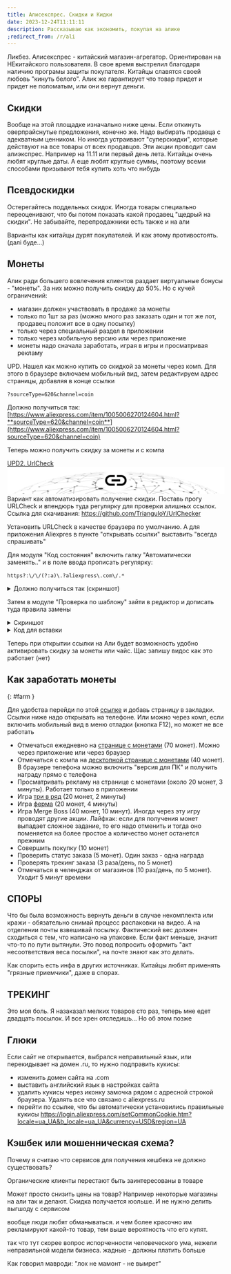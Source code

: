 ```yaml
---
title: Алисекспрес. Скидки и Кидки
date: 2023-12-24T11:11:11
desсription: Рассказываю как экономить, покупая на алике
;redirect_from: /r/ali
---
```



Ликбез. Алисекспрес - китайский магазин-агрегатор. Ориентирован на НЕкитайского пользователя. В свое время выстрелил благодаря наличию програмы защиты покупателя. Китайцы славятся своей любовь "кинуть белого". Алик же гарантирует что товар придет и придет не поломатым, или они вернут деньги.

## Скидки
Вообще на этой площадке изначально ниже цены. Если откинуть оверпрайснутые предложения, конечно же. Надо выбирать продавца с адекватным ценником. Но иногда устраивают "суперскидки", которые действуют на все товары от всех продавцов. Эти акции проводит сам алиэкспрес. Например на 11.11 или первый день лета. Китайцы очень любят круглые даты. А еще любят круглые суммы, поэтому всеми способами призывают тебя купить хоть что нибудь

## Псевдоскидки
Остерегайтесь поддельных скидок. Иногда товары специально переоценивают, что бы потом показать какой продавец "щедрый на скидки". Не забывайте, перепродажники есть также и на али

Варианты как китайцы дурят покупателей. И как этому противостоять.  
(далі буде...)


## Монеты
Алик ради большего вовлечения клиентов раздает виртуальные бонусы - "монеты". За них можно получить скидку до 50%. Но с кучей ограничений:
- магазин должен участвовать в продаже за монеты
- только по 1шт за раз (можно много раз заказать один и тот же лот, продавец положит все в одну посылку)
- только через специальный раздел в приложении
- только через мобильную версию или через приложение
- монеты надо сначала заработать, играя в игры и просматривая рекламу

UPD. Нашел как можно купить со скидкой за монеты через комп. Для этого в браузере включаем мобильный вид, затем редактируем адрес страницы, добавляя в конце ссылки 

```
?sourceType=620&channel=coin
```

Должно получиться так: [https://www.aliexpress.com/item/1005006270124604.html?**sourceType=620&channel=coin**](https://www.aliexpress.com/item/1005006270124604.html?sourceType=620&channel=coin)

Теперь можно получить скидку за монеты и с компа

<a href="#urlcheck" id="urlcheck">UPD2. UrlCheck</a>
![Иконка программы](/img/ali/featured.png)
Вариант как автоматизировать получение скидки. Поставь прогу URLCheck и впендюрь туда регулярку для проверки алишных ссылок. Ссылка для скачивания: <https://github.com/TrianguloY/UrlChecker>

Установить URLCheck в качестве браузера по умолчанию. А для приложения Aliexpres в пункте "открывать ссылки" выставить "всегда спрашивать"

Для модуля "Код состояния" включить галку "Автоматически заменять.." и в поле ввода прописать регулярку:
```
https?:\/\/(?:a)\.?aliexpress\.com\/.*
```
<details><summary markdown="0">Должно получиться так (скриншот)</summary>
![Автоудлиннение ссылки](/img/ali/urlcheck1.jpg)
</details>

Затем в модуле "Проверка по шаблону" зайти в редактор и дописать туда правила замены
<details><summary markdown="0">Скриншот</summary>
![](/img/ali/urlcheck2.jpg)
</details>

<details><summary markdown="0">Код для вставки</summary>
``` json
  "Skip rus Ali": {
    "regex": "^https?:\/\/(?:[a-z0-9-]+\\.)*aliexpress\\.(?:us|ru)\/(.*)$",
    "replacement": "https:\/\/www\\.aliexpress\\.com\/$1",
    "automatic": "true",
    "enabled": "true"
  },
  "Знижка за монети": {
    "regex": "^https?:\/\/(?:[a-z0-9-]+\\.)*aliexpress\\.(?:us|ru|com)\/item\/(\\d+\\.html)(.*)$",
    "excludeRegex": "^https:\/\/www\\.aliexpress\\.com\/item\/(\\d+\\.html)\\?sourceType=620&channel=coin$",
    "replacement": "https:\/\/www\\.aliexpress\\.com\/item\/$1\\?sourceType=620&channel=coin",
    "automatic": "false",
    "enabled": "true"
  },
  "Знижка Choice": {
    "regex": "^https?:\/\/(?:[a-z0-9-]+\\.)*aliexpress\\.(?:us|ru|com)\/item\/(\\d+\\.html)(.*)$",
    "excludeRegex": "^https:\/\/www\\.aliexpress\\.com\/item\/(\\d+\\.html)\\?sourceType=570$",
    "replacement": "https:\/\/www\\.aliexpress\\.com\/item\/$1\\?sourceType=570",
    "enabled": "true"
  }
```
</details>


Теперь при открытии ссылки на Али будет возможность удобно активировать скидку за монеты или чайс. Щас запишу видос как это работает (нет)

## Как заработать монеты  
{: #farm }

Для удобства перейди по этой [ссылке](#farm) и добавь страницу в закладки. Ссылки ниже надо открывать на телефоне. Или можно через комп, если включить мобильный вид в меню отладки (кнопка F12), но может не все работать

- Отмечаться ежедневно на [странице с монетами](https://m.aliexpress.com/p/coin-index/index.html?_immersiveMode=true&from=checkinxx) (70 монет). Можно через приложение или через браузер
- Отмечаться с компа на [десктопной странице с монетами](https://www.aliexpress.com/p/coin-pc-index/index.html) (40 монет). В браузере телефона можно включить "версия для ПК" и получить награду прямо с телефона
- Просматривать рекламу на странице с монетами (около 20 монет, 3 минуты). Работает только в приложении
- Игра [три в ряд](https://m.aliexpress.com/p/gogo-match-cc/index.html) (20 монет, 2 минуты)
- Игра [ферма](https://m.aliexpress.com/p/ae_fruit/index.html?_immersiveMode=true&from=global) (20 монет, 4 минуты)
- Игра Merge Boss (40 монет, 10 минут). Иногда через эту игру проводят другие акции. Лайфхак: если для получения монет выпадает сложное задание, то его надо отменить и тогда оно поменяется на более простое а количество монет останется прежним
- Совершить покупку (10 монет)
- Проверить статус заказа (5 монет). Один заказ - одна награда
- Проверять трекинг заказа (3 раза/день, по 5 монет)
- Отмечаться в челенджах от магазинов (10 раз/день, по 5 монет). Уходит 5 минут времени






## СПОРЫ
Что бы была возможность вернуть деньги в случае некомплекта или кражи - обязательно снимай процесс распаковки на видео. А на отделении почты взвешивай посылку. Фактический вес должен сходиться с тем, что написано на упаковке. Если факт меньше, значит что-то по пути вытянули. Это повод попросить оформить "акт несоответствия веса посылки", на почте знают как это делать.

Как спорить есть инфа в других источниках. Китайцы любят применять "грязные приемчики", даже в спорах.


## ТРЕКИНГ
Это моя боль. Я назаказал мелких товаров сто раз, теперь мне едет двадцать посылок. И все хрен отследишь... Но об этом позже


## Глюки
Если сайт не открывается, выбрался неправильный язык, или перекидывает на домен .ru, то нужно подправить кукисы:
- изменить домен сайта на .com
- выставить английский язык в настройках сайта
- удалить кукисы через иконку замочка рядом с адресной строкой браузера. Удалять все что связано с aliexpress.ru
- перейти по ссылке, что бы автоматически установились правильные кукисы <https://login.aliexpress.com/setCommonCookie.htm?locale=ua_UA&b_locale=ua_UA&currency=USD&region=UA>



## Кэшбек или мошенническая схема?

Почему я считаю что сервисов для получения кешбека не должно существовать?

Органические клиенты перестают быть заинтересованы в товаре

Может просто снизить цены на товар? Например некоторые магазины на али так и делают. Скидка получается юольше. И не нужно делить выгшоду с сервисом

вообще люди любят обманываться. и чем более красочно им рекламируют какой-то товар, тем выше вероятность что его купят. 

так что тут скорее вопрос испорченности человеческого ума, нежели неправильной модели бизнеса. жадные - должны платить больше

Как говорил мавроди: "лох не мамонт - не вымрет"
